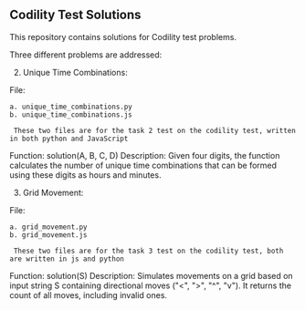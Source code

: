 ## Codility Test Solutions

This repository contains solutions for Codility test problems. 


Three different problems are addressed:

2. Unique Time Combinations:


 File: 


    a. unique_time_combinations.py
    b. unique_time_combinations.js
    
     These two files are for the task 2 test on the codility test, written in both python and JavaScript

 Function: solution(A, B, C, D)
 Description: Given four digits, the function calculates the number of unique time combinations that can be formed using these digits as hours and minutes.



3. Grid Movement:


File:


    a. grid_movement.py
    b. grid_movement.js

     These two files are for the task 3 test on the codility test, both are written in js and python

Function: solution(S)
Description: Simulates movements on a grid based on input string S containing directional moves ("<", ">", "^", "v"). It returns the count of all moves, including invalid ones.
